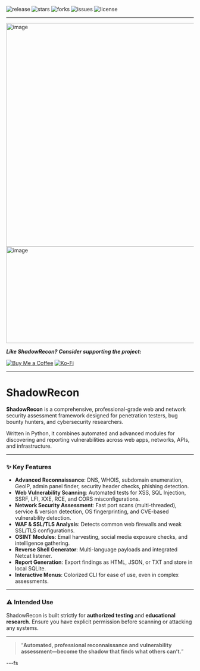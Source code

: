 ![release](https://img.shields.io/badge/release-v1.0.0-blue.svg)
![stars](https://img.shields.io/github/stars/yourusername/shadowrecon?style=social)
![forks](https://img.shields.io/github/forks/yourusername/shadowrecon?style=social)
![issues](https://img.shields.io/github/issues/yourusername/shadowrecon)
![license](https://img.shields.io/badge/license-MIT-green.svg)

---


<img width="1145" height="600" alt="image" src="https://github.com/user-attachments/assets/44b01838-00da-49f1-b778-7e0f24dc9f66" />
<img width="665" height="260" alt="image" src="https://github.com/user-attachments/assets/d203e4d7-1035-4cd1-a089-601af7b908cc" />


_**Like ShadowRecon? Consider supporting the project:**_

[![Buy Me a Coffee](https://img.shields.io/badge/buy%20me%20a%20coffee-%E2%98%95-yellow?style=flat-square)](https://www.buymeacoffee.com/yourusername)
[![Ko-Fi](https://img.shields.io/badge/ko--fi-donate-red?style=flat-square)](https://ko-fi.com/yourusername)

---

# ShadowRecon

**ShadowRecon** is a comprehensive, professional-grade web and network security assessment framework designed for penetration testers, bug bounty hunters, and cybersecurity researchers.

Written in Python, it combines automated and advanced modules for discovering and reporting vulnerabilities across web apps, networks, APIs, and infrastructure.

---

### ✨ Key Features

- **Advanced Reconnaissance**: DNS, WHOIS, subdomain enumeration, GeoIP, admin panel finder, security header checks, phishing detection.
- **Web Vulnerability Scanning**: Automated tests for XSS, SQL Injection, SSRF, LFI, XXE, RCE, and CORS misconfigurations.
- **Network Security Assessment**: Fast port scans (multi-threaded), service & version detection, OS fingerprinting, and CVE-based vulnerability detection.
- **WAF & SSL/TLS Analysis**: Detects common web firewalls and weak SSL/TLS configurations.
- **OSINT Modules**: Email harvesting, social media exposure checks, and intelligence gathering.
- **Reverse Shell Generator**: Multi-language payloads and integrated Netcat listener.
- **Report Generation**: Export findings as HTML, JSON, or TXT and store in local SQLite.
- **Interactive Menus**: Colorized CLI for ease of use, even in complex assessments.

---

### ⚠️ Intended Use

ShadowRecon is built strictly for **authorized testing** and **educational research**. Ensure you have explicit permission before scanning or attacking any systems.

---

> “**Automated, professional reconnaissance and vulnerability assessment—become the shadow that finds what others can’t.**”

---fs

